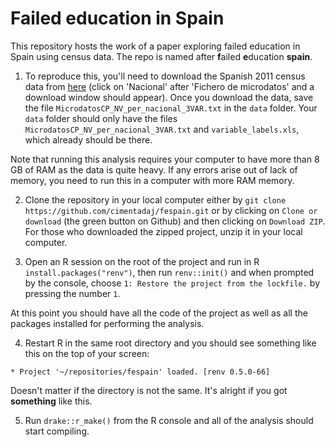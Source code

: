 # Failed education in Spain

This repository hosts the work of a paper exploring failed education in Spain using census data. The repo is named after **f**ailed **e**ducation **spain**.

1. To reproduce this, you'll need to download the Spanish 2011 census data from [here](https://www.ine.es/censos2011_datos/cen11_datos_microdatos.htm) (click on 'Nacional' after 'Fichero de microdatos' and a download window should appear). Once you download the data, save the file `MicrodatosCP_NV_per_nacional_3VAR.txt` in the `data` folder. Your `data` folder should only have the files `MicrodatosCP_NV_per_nacional_3VAR.txt` and `variable_labels.xls`, which already should be there.

Note that running this analysis requires your computer to have more than 8 GB of RAM as the data is quite heavy. If any errors arise out of lack of memory, you need to run this in a computer with more RAM memory.

2. Clone the repository in your local computer either by `git clone https://github.com/cimentadaj/fespain.git` or by clicking on `Clone or download` (the green button on Github) and then clicking on `Download ZIP`. For those who downloaded the zipped project, unzip it in your local computer.

3. Open an R session on the root of the project and run in R `install.packages("renv")`, then run `renv::init()` and when prompted by the console, choose `1: Restore the project from the lockfile.` by pressing the number `1`.

At this point you should have all the code of the project as well as all the packages installed for performing the analysis.

4. Restart R in the same root directory and you should see something like this on the top of your screen:

```
* Project '~/repositories/fespain' loaded. [renv 0.5.0-66]
```

Doesn't matter if the directory is not the same. It's alright if you got **something** like this.

5. Run `drake::r_make()` from the R console and all of the analysis should start compiling.

